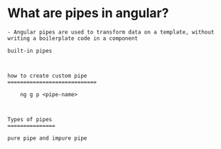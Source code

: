 What are pipes in angular?
================================

    - Angular pipes are used to transform data on a template, without writing a boilerplate code in a component

    built-in pipes



    how to create custom pipe
    ============================

        ng g p <pipe-name>



    Types of pipes
    ===============

    pure pipe and impure pipe